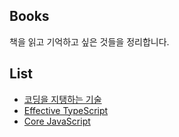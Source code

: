 ## Books

책을 읽고 기억하고 싶은 것들을 정리합니다.

## List

- [코딩을 지탱하는 기술](https://github.com/hyesungoh/learningWhatIWant/tree/master/Books/%EC%BD%94%EB%94%A9%EC%9D%84%EC%A7%80%ED%83%B1%ED%95%98%EB%8A%94%EA%B8%B0%EC%88%A0)
- [Effective TypeScript](https://github.com/hyesungoh/learningWhatIWant/tree/master/Books/Effective-TypeScript)
- [Core JavaScript](https://github.com/hyesungoh/learningWhatIWant/tree/master/Books/Core-JavaScript)
